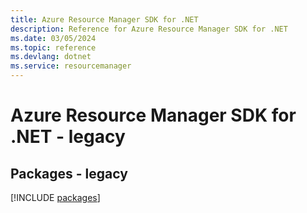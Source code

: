 ```yaml
---
title: Azure Resource Manager SDK for .NET
description: Reference for Azure Resource Manager SDK for .NET
ms.date: 03/05/2024
ms.topic: reference
ms.devlang: dotnet
ms.service: resourcemanager
---
```

# Azure Resource Manager SDK for .NET - legacy
## Packages - legacy
[!INCLUDE [packages](resource-manager-index.md)]